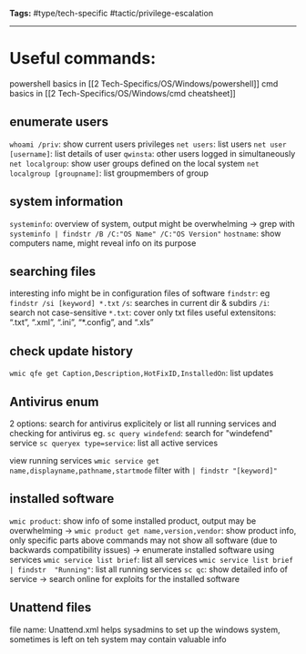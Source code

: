 **Tags:** #type/tech-specific #tactic/privilege-escalation 

---
# Useful commands:
powershell basics in [[2 Tech-Specifics/OS/Windows/powershell]]
cmd basics in [[2 Tech-Specifics/OS/Windows/cmd cheatsheet]]
## enumerate users
`whoami /priv`: show current users privileges
`net users`: list users
`net user [username]`: list details of user
`qwinsta`: other users logged in simultaneously
`net localgroup`: show user groups defined on the local system
`net localgroup [groupname]`: list groupmembers of group
## system information
`systeminfo`: overview of system, output might be overwhelming -> grep with `systeminfo | findstr /B /C:"OS Name" /C:"OS Version"`
`hostname`: show computers name, might reveal info on its purpose

## searching files
interesting info might be in configuration files of software
`findstr`: eg `findstr /si [keyword] *.txt`
	`/s`: searches in current dir & subdirs
	`/i`: search not case-sensitive
	`*.txt`: cover only txt files useful extensitons: “.txt”, “.xml”, “.ini”, “*.config”, and “.xls”

## check update history
`wmic qfe get Caption,Description,HotFixID,InstalledOn`: list updates

## Antivirus enum
2 options: search for antivirus explicitely or list all running services and checking for antivirus
eg. `sc query windefend`: search for "windefend" service
`sc queryex type=service`: list all active services

view running services
`wmic service get name,displayname,pathname,startmode` filter with `| findstr "[keyword]"`

## installed software
`wmic product`: show info of some installed product, output may be overwhelming ->
`wmic product get name,version,vendor`: show product info, only specific parts
 above commands may not show all software (due to backwards compatibility issues)
 -> enumerate installed software using services
 `wmic service list brief`: list all services
 `wmic service list brief | findstr  "Running"`: list all running services
 `sc qc`: show detailed info of service
-> search online for exploits for the installed software

## Unattend files
file name: Unattend.xml
helps sysadmins to set up the windows system, sometimes is left on teh system
may contain valuable info

